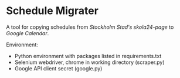 # Schedule Migrater
A tool for copying schedules from _Stockholm Stad's skola24-page_ to _Google Calendar_.

Environment:
* Python environment with packages listed in requirements.txt
* Selenium webdriver, chrome in working directory (scraper.py)
* Google API client secret (google.py)
